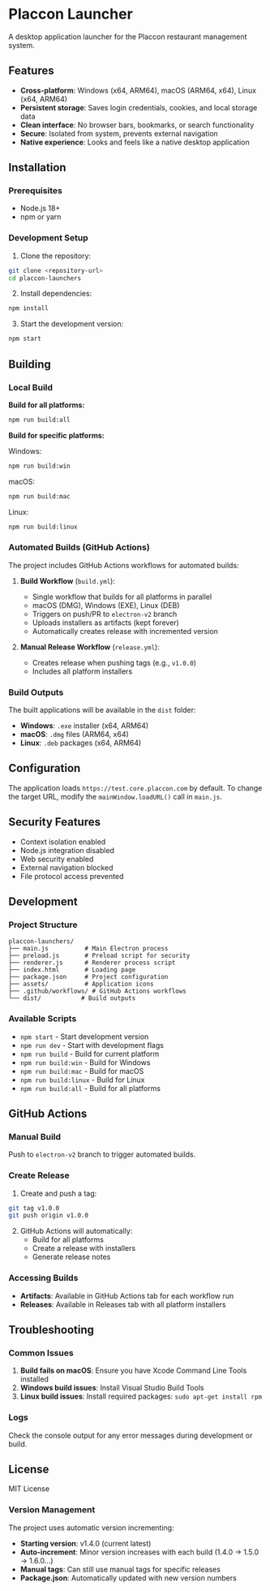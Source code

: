 # Placcon Launcher

A desktop application launcher for the Placcon restaurant management system.

## Features

- **Cross-platform**: Windows (x64, ARM64), macOS (ARM64, x64), Linux (x64, ARM64)
- **Persistent storage**: Saves login credentials, cookies, and local storage data
- **Clean interface**: No browser bars, bookmarks, or search functionality
- **Secure**: Isolated from system, prevents external navigation
- **Native experience**: Looks and feels like a native desktop application

## Installation

### Prerequisites

- Node.js 18+ 
- npm or yarn

### Development Setup

1. Clone the repository:
```bash
git clone <repository-url>
cd placcon-launchers
```

2. Install dependencies:
```bash
npm install
```

3. Start the development version:
```bash
npm start
```

## Building

### Local Build

**Build for all platforms:**
```bash
npm run build:all
```

**Build for specific platforms:**

Windows:
```bash
npm run build:win
```

macOS:
```bash
npm run build:mac
```

Linux:
```bash
npm run build:linux
```

### Automated Builds (GitHub Actions)

The project includes GitHub Actions workflows for automated builds:

1. **Build Workflow** (`build.yml`):
   - Single workflow that builds for all platforms in parallel
   - macOS (DMG), Windows (EXE), Linux (DEB)
   - Triggers on push/PR to `electron-v2` branch
   - Uploads installers as artifacts (kept forever)
   - Automatically creates release with incremented version

2. **Manual Release Workflow** (`release.yml`):
   - Creates release when pushing tags (e.g., `v1.0.0`)
   - Includes all platform installers

### Build Outputs

The built applications will be available in the `dist` folder:

- **Windows**: `.exe` installer (x64, ARM64)
- **macOS**: `.dmg` files (ARM64, x64)
- **Linux**: `.deb` packages (x64, ARM64)

## Configuration

The application loads `https://test.core.placcon.com` by default. To change the target URL, modify the `mainWindow.loadURL()` call in `main.js`.

## Security Features

- Context isolation enabled
- Node.js integration disabled
- Web security enabled
- External navigation blocked
- File protocol access prevented

## Development

### Project Structure

```
placcon-launchers/
├── main.js          # Main Electron process
├── preload.js       # Preload script for security
├── renderer.js      # Renderer process script
├── index.html       # Loading page
├── package.json     # Project configuration
├── assets/          # Application icons
├── .github/workflows/ # GitHub Actions workflows
└── dist/           # Build outputs
```

### Available Scripts

- `npm start` - Start development version
- `npm run dev` - Start with development flags
- `npm run build` - Build for current platform
- `npm run build:win` - Build for Windows
- `npm run build:mac` - Build for macOS
- `npm run build:linux` - Build for Linux
- `npm run build:all` - Build for all platforms

## GitHub Actions

### Manual Build
Push to `electron-v2` branch to trigger automated builds.

### Create Release
1. Create and push a tag:
```bash
git tag v1.0.0
git push origin v1.0.0
```

2. GitHub Actions will automatically:
   - Build for all platforms
   - Create a release with installers
   - Generate release notes

### Accessing Builds
- **Artifacts**: Available in GitHub Actions tab for each workflow run
- **Releases**: Available in Releases tab with all platform installers

## Troubleshooting

### Common Issues

1. **Build fails on macOS**: Ensure you have Xcode Command Line Tools installed
2. **Windows build issues**: Install Visual Studio Build Tools
3. **Linux build issues**: Install required packages: `sudo apt-get install rpm`

### Logs

Check the console output for any error messages during development or build.

## License

MIT License 

### Version Management

The project uses automatic version incrementing:
- **Starting version**: v1.4.0 (current latest)
- **Auto-increment**: Minor version increases with each build (1.4.0 → 1.5.0 → 1.6.0...)
- **Manual tags**: Can still use manual tags for specific releases
- **Package.json**: Automatically updated with new version numbers 